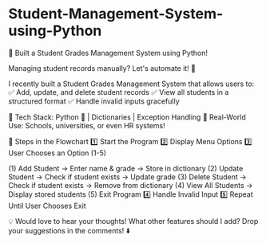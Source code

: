 # Student-Management-System-using-Python

🚀 Built a Student Grades Management System using Python!

Managing student records manually? Let's automate it! 🎯

I recently built a Student Grades Management System that allows users to:
✅ Add, update, and delete student records
✅ View all students in a structured format
✅ Handle invalid inputs gracefully

🔹 Tech Stack: Python 🐍 | Dictionaries | Exception Handling
🔹 Real-World Use: Schools, universities, or even HR systems!




📌 Steps in the Flowchart
1️⃣ Start the Program
2️⃣ Display Menu Options
3️⃣ User Chooses an Option (1-5)

(1) Add Student → Enter name & grade → Store in dictionary
(2) Update Student → Check if student exists → Update grade
(3) Delete Student → Check if student exists → Remove from dictionary
(4) View All Students → Display stored students
(5) Exit Program
4️⃣ Handle Invalid Input
5️⃣ Repeat Until User Chooses Exit


💡 Would love to hear your thoughts! What other features should I add? Drop your suggestions in the comments! ⬇️
